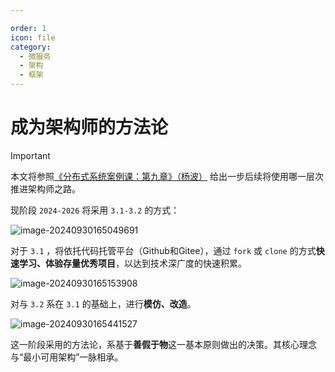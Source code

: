 ```yaml
---

order: 1
icon: file
category:
  - 微服务	
  - 架构
  - 框架
---
```




# 成为架构师的方法论

> [!important]
> 本文将参照[《分布式系统案例课：第九章》（杨波）](https://gitee.com/geektime-geekbang/geektime-distributed) 给出一步后续将使用哪一层次推进架构师之路。

现阶段 `2024-2026` 将采用 `3.1-3.2` 的方式：

![image-20240930165049691](https://cdn.jsdelivr.net/gh/zhengzhenning/imageBeds@main/images/image-20240930165049691.png)

对于 `3.1` ，将依托代码托管平台（Github和Gitee），通过 `fork` 或 `clone` 的方式**快速学习、体验存量优秀项目**，以达到技术深广度的快速积累。

![image-20240930165153908](https://cdn.jsdelivr.net/gh/zhengzhenning/imageBeds@main/images/image-20240930165153908.png)

对与 `3.2` 系在 `3.1` 的基础上，进行**模仿、改造**。

![image-20240930165441527](https://cdn.jsdelivr.net/gh/zhengzhenning/imageBeds@main/images/image-20240930165441527.png)

这一阶段采用的方法论，系基于**善假于物**这一基本原则做出的决策。其核心理念与“最小可用架构”一脉相承。